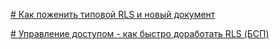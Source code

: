 
[# Как поженить типовой RLS и новый документ](https://infostart.ru/1c/articles/1596660/)


[# Управление доступом - как быстро доработать RLS (БСП)](https://infostart.ru/1c/articles/1594229/)


